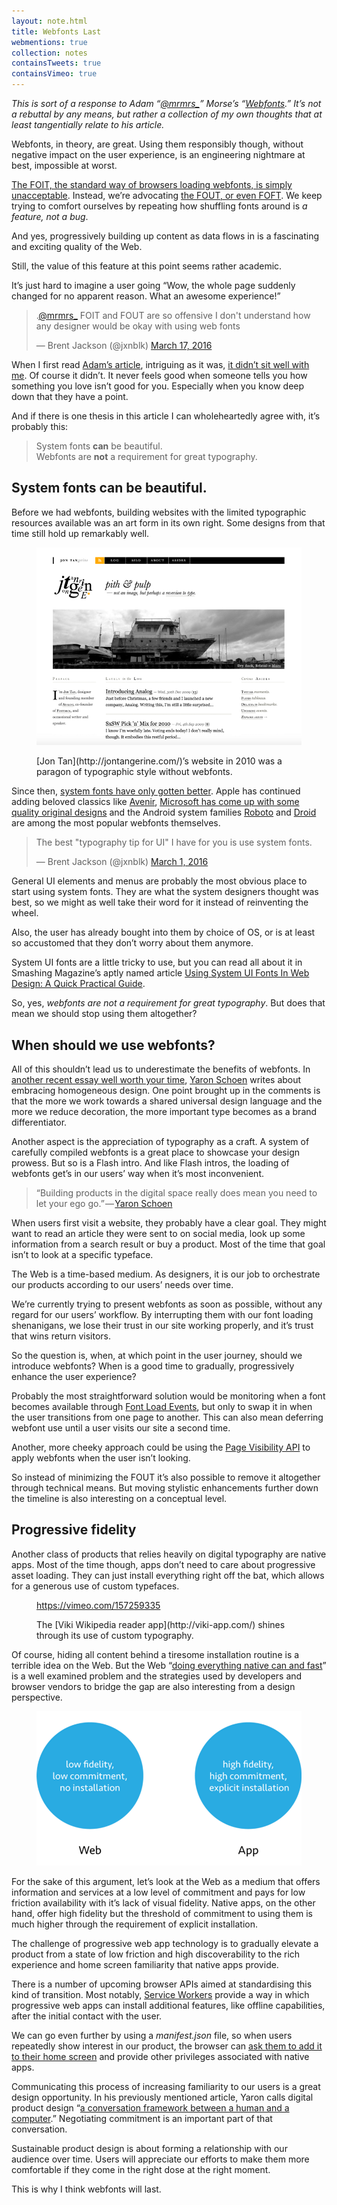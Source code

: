 ```yaml
---
layout: note.html
title: Webfonts Last
webmentions: true
collection: notes
containsTweets: true
containsVimeo: true
---
```


*This is sort of a response to Adam “[@mrmrs_](https://twitter.com/mrmrs_)” Morse’s “[Webfonts](http://mrmrs.io/writing/2016/03/17/webfonts/).” It’s not a rebuttal by any means, but rather a collection of my own thoughts that at least tangentially relate to his article.*

Webfonts, in theory, are great. Using them responsibly though, without negative impact on the user experience, is an engineering nightmare at best, impossible at worst.

[The FOIT, the standard way of browsers loading webfonts, is simply unacceptable](https://www.filamentgroup.com/lab/font-events.html). Instead, we’re advocating [the FOUT, or even FOFT](http://www.zachleat.com/web/critical-webfonts/). We keep trying to comfort ourselves by repeating how shuffling fonts around is _a feature, not a bug_.

And yes, progressively building up content as data flows in is a fascinating and exciting quality of the Web.

Still, the value of this feature at this point seems rather academic.

It’s just hard to imagine a user going “Wow, the whole page suddenly changed for no apparent reason. What an awesome experience!”

<div>
<blockquote class="twitter-tweet" data-lang="en"><p lang="en" dir="ltr">.<a href="https://twitter.com/mrmrs_">@mrmrs_</a> FOIT and FOUT are so offensive I don&#39;t understand how any designer would be okay with using web fonts</p>&mdash; Brent Jackson (@jxnblk) <a href="https://twitter.com/jxnblk/status/710456292436025345">March 17, 2016</a></blockquote>
<script async src="//platform.twitter.com/widgets.js" charset="utf-8"></script>
</div>

When I first read [Adam’s article](http://mrmrs.io/writing/2016/03/17/webfonts/), intriguing as it was, [it didn’t sit well with me](https://twitter.com/fredericmarx/status/710480904255315968). Of course it didn’t. It never feels good when someone tells you how something you love isn’t good for you. Especially when you know deep down that they have a point.

And if there is one thesis in this article I can wholeheartedly agree with, it’s probably this:

> System fonts **can** be beautiful.  
> Webfonts are **not** a requirement for great typography.

## System fonts can be beautiful.

Before we had webfonts, building websites with the limited typographic resources available was an art form in its own right. Some designs from that time still hold up remarkably well.

<figure>

![](images/jon-tan.png)

<figcaption class="imageCaption">[Jon Tan](http://jontangerine.com/)’s website in 2010 was a paragon of typographic style without webfonts.</figcaption>

</figure>

Since then, [system fonts have only gotten better](http://practicaltypography.com/system-fonts.html). Apple has continued adding beloved classics like [Avenir](https://en.wikipedia.org/wiki/Avenir_%28typeface%29), [Microsoft has come up with some quality original designs](http://typographica.org/on-typography/microsofts-cleartype-font-collection-a-fair-and-balanced-review/) and the Android system families [Roboto](https://en.wikipedia.org/wiki/Roboto) and [Droid](https://en.wikipedia.org/wiki/Droid_fonts) are among the most popular webfonts themselves.

<div>
<blockquote class="twitter-tweet" data-lang="en"><p lang="en" dir="ltr">The best &quot;typography tip for UI&quot; I have for you is use system fonts.</p>&mdash; Brent Jackson (@jxnblk) <a href="https://twitter.com/jxnblk/status/704755241263173633">March 1, 2016</a></blockquote>
</div>

General UI elements and menus are probably the most obvious place to start using system fonts. They are what the system designers thought was best, so we might as well take their word for it instead of reinventing the wheel.

Also, the user has already bought into them by choice of OS, or is at least so accustomed that they don’t worry about them anymore.

System UI fonts are a little tricky to use, but you can read all about it in Smashing Magazine’s aptly named article [Using System UI Fonts In Web Design: A Quick Practical Guide](https://www.smashingmagazine.com/2015/11/using-system-ui-fonts-practical-guide/ "Read 'Using System UI Fonts In Web Design: A Quick Practical Guide'").

So, yes, _webfonts are not a requirement for great typography_. But does that mean we should stop using them altogether?

## When should we use webfonts?

All of this shouldn’t lead us to underestimate the benefits of webfonts. In [another recent essay well worth your time](https://medium.com/@yarcom/in-defense-of-homogeneous-design-b27f79f4bb87#.jcc9ui9p1), [Yaron Schoen](https://twitter.com/Yarcom) writes about embracing homogeneous design. One point brought up in the comments is that the more we work towards a shared universal design language and the more we reduce decoration, the more important type becomes as a brand differentiator.

Another aspect is the appreciation of typography as a craft. A system of carefully compiled webfonts is a great place to showcase your design prowess. But so is a Flash intro. And like Flash intros, the loading of webfonts get’s in our users’ way when it’s most inconvenient.

> “Building products in the digital space really does mean you need to let your ego go.” — [Yaron Schoen](https://medium.com/@yarcom/in-defense-of-homogeneous-design-b27f79f4bb87#.qy01pplsi)

When users first visit a website, they probably have a clear goal. They might want to read an article they were sent to on social media, look up some information from a search result or buy a product. Most of the time that goal isn’t to look at a specific typeface.

The Web is a time-based medium. As designers, it is our job to orchestrate our products according to our users’ needs over time.

We’re currently trying to present webfonts as soon as possible, without any regard for our users’ workflow. By interrupting them with our font loading shenanigans, we lose their trust in our site working properly, and it’s trust that wins return visitors.

So the question is, when, at which point in the user journey, should we introduce webfonts? When is a good time to gradually, progressively enhance the user experience?

Probably the most straightforward solution would be monitoring when a font becomes available through [Font Load Events](https://dev.opera.com/articles/better-font-face/), but only to swap it in when the user transitions from one page to another. This can also mean deferring webfont use until a user visits our site a second time.

Another, more cheeky approach could be using the [Page Visibility API](https://developer.mozilla.org/en-US/docs/Web/API/Page_Visibility_API) to apply webfonts when the user isn’t looking.

So instead of minimizing the FOUT it’s also possible to remove it altogether through technical means. But moving stylistic enhancements further down the timeline is also interesting on a conceptual level.

## Progressive fidelity

Another class of products that relies heavily on digital typography are native apps. Most of the time though, apps don’t need to care about progressive asset loading. They can just install everything right off the bat, which allows for a generous use of custom typefaces.

<figure>

https://vimeo.com/157259335

<figcaption class="imageCaption">The [Viki Wikipedia reader app](http://viki-app.com/) shines through its use of custom typography.</figcaption>

</figure>

Of course, hiding all content behind a tiresome installation routine is a terrible idea on the Web. But the Web “[doing everything native can and fast](https://twitter.com/jaffathecake)” is a well examined problem and the strategies used by developers and browser vendors to bridge the gap are also interesting from a design perspective.

<figure>

![](images/web-vs-app.png)

</figure>

For the sake of this argument, let’s look at the Web as a medium that offers information and services at a low level of commitment and pays for low friction availability with it’s lack of visual fidelity. Native apps, on the other hand, offer high fidelity but the threshold of commitment to using them is much higher through the requirement of explicit installation.

The challenge of progressive web app technology is to gradually elevate a product from a state of low friction and high discoverability to the rich experience and home screen familiarity that native apps provide.

There is a number of upcoming browser APIs aimed at standardising this kind of transition. Most notably, [Service Workers](https://developer.mozilla.org/en-US/docs/Web/API/Service_Worker_API) provide a way in which progressive web apps can install additional features, like offline capabilities, after the initial contact with the user.

We can go even further by using a _manifest.json_ file, so when users repeatedly show interest in our product, the browser can [ask them to add it to their home screen](https://developer.chrome.com/multidevice/android/installtohomescreen) and provide other privileges associated with native apps.

Communicating this process of increasing familiarity to our users is a great design opportunity. In his previously mentioned article, Yaron calls digital product design “[a conversation framework between a human and a computer](https://medium.com/@yarcom/in-defense-of-homogeneous-design-b27f79f4bb87#.amt7re2a6).” Negotiating commitment is an important part of that conversation.

Sustainable product design is about forming a relationship with our audience over time. Users will appreciate our efforts to make them more comfortable if they come in the right dose at the right moment.

This is why I think webfonts will last.
